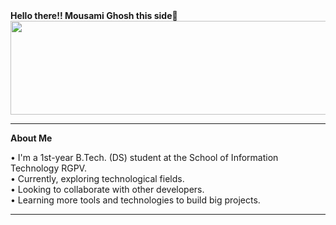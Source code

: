 <html>
  <head>
  </head>
  <body>
    <div>
      <strong>Hello there!! Mousami Ghosh this side🌻</strong><br/> 
      <img src="https://i.pinimg.com/564x/ec/b7/71/ecb7717b8b61b205d162da2697c574f9.jpg" style="width:1500px;height:150px;">
  <hr/>
    </div>
    <div>
      <b>About Me</b>
      <p>
        &#x2022; I'm a 1st-year B.Tech. (DS) student at the School of Information Technology RGPV. <br/>
        &#x2022; Currently, exploring technological fields. <br/>
        &#x2022; Looking to collaborate with other developers. <br/>
        &#x2022; Learning more tools and technologies to build big projects.
      </p>
      <hr/>
    </div>
    <div>
    </div>
  </body> 
</html>
<!---
mousamighosh216/mousamighosh216 is a ✨ special ✨ repository because its `README.md` (this file) appears on your GitHub profile.
You can click the Preview link to take a look at your changes.
--->
